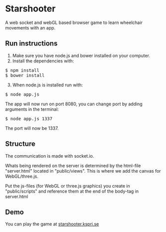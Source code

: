 # Starshooter
A web socket and webGL based browser game to learn wheelchair movements with an app.

## Run instructions
1. Make sure you have node.js and bower installed on your computer.
2. Install the dependencies with:
<pre>
$ npm install
$ bower install
</pre>
3. When node.js is installed run with:
<pre>
$ node app.js
</pre>
The app will now run on port 8080, you can change port by adding arguments in the terminal:
<pre>
$ node app.js 1337
</pre>
The port will now be 1337.

## Structure
The communication is made with socket.io.

Whats being rendered on the server is determined by the html-file "server.html" located in "public/views". This is where we add the canvas for WebGL/three.js.

Put the js-files (for WebGL or three.js graphics) you create in "public/scripts" and reference them at the end of the body-tag in server.html

## Demo
You can play the game at [starshooter.kspri.se](http://starshooter.kspri.se/)


